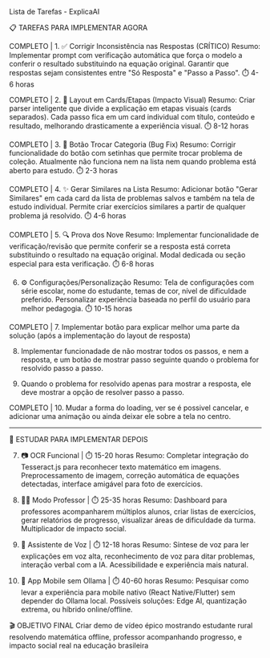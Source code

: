 Lista de Tarefas - ExplicaAI

📋 TAREFAS PARA IMPLEMENTAR AGORA

COMPLETO | 1. ✅ Corrigir Inconsistência nas Respostas (CRÍTICO)
Resumo: Implementar prompt com verificação automática que força o modelo a conferir o resultado substituindo na equação original. Garantir que respostas sejam consistentes entre "Só Resposta" e "Passo a Passo".
⏱️ 4-6 horas

COMPLETO | 2. 🎨 Layout em Cards/Etapas (Impacto Visual)
Resumo: Criar parser inteligente que divide a explicação em etapas visuais (cards separados). Cada passo fica em um card individual com título, conteúdo e resultado, melhorando drasticamente a experiência visual.
⏱️ 8-12 horas

COMPLETO | 3. 🔧 Botão Trocar Categoria (Bug Fix)
Resumo: Corrigir funcionalidade do botão com setinhas que permite trocar problema de coleção. Atualmente não funciona nem na lista nem quando problema está aberto para estudo.
⏱️ 2-3 horas

COMPLETO | 4. ✨ Gerar Similares na Lista 
Resumo: Adicionar botão "Gerar Similares" em cada card da lista de problemas salvos e também na tela de estudo individual. Permite criar exercícios similares a partir de qualquer problema já resolvido.
⏱️ 4-6 horas

COMPLETO | 5. 🔍 Prova dos Nove
Resumo: Implementar funcionalidade de verificação/revisão que permite conferir se a resposta está correta substituindo o resultado na equação original. Modal dedicada ou seção especial para esta verificação.
⏱️ 6-8 horas

6. ⚙️ Configurações/Personalização
Resumo: Tela de configurações com série escolar, nome do estudante, temas de cor, nível de dificuldade preferido. Personalizar experiência baseada no perfil do usuário para melhor pedagogia.
⏱️ 10-15 horas

COMPLETO | 7. Implementar botão para explicar melhor uma parte da solução (após a implementação do layout de resposta)

8. Implementar funcionadade de não mostrar todos os passos, e nem a resposta, e um botão de mostrar passo seguinte quando o problema for resolvido passo a passo.

9. Quando o problema for resolvido apenas para mostrar a resposta, ele deve mostrar a opção de resolver passo a passo.

COMPLETO | 10. Mudar a forma do loading, ver se é possivel cancelar, e adicionar uma animação ou ainda deixar ele sobre a tela no centro.

------------------------------------------------------------------------------------------------------------------
🔬 ESTUDAR PARA IMPLEMENTAR DEPOIS

7. 📷 OCR Funcional | ⏱️ 15-20 horas
Resumo: Completar integração do Tesseract.js para reconhecer texto matemático em imagens. Preprocessamento de imagem, correção automática de equações detectadas, interface amigável para foto de exercícios.

8. 👨‍🏫 Modo Professor | ⏱️ 25-35 horas
Resumo: Dashboard para professores acompanharem múltiplos alunos, criar listas de exercícios, gerar relatórios de progresso, visualizar áreas de dificuldade da turma. Multiplicador de impacto social.

9. 🎤 Assistente de Voz | ⏱️ 12-18 horas
Resumo: Síntese de voz para ler explicações em voz alta, reconhecimento de voz para ditar problemas, interação verbal com a IA. Acessibilidade e experiência mais natural.

10. 📱 App Mobile sem Ollama | ⏱️ 40-60 horas
Resumo: Pesquisar como levar a experiência para mobile nativo (React Native/Flutter) sem depender do Ollama local. Possíveis soluções: Edge AI, quantização extrema, ou híbrido online/offline.

🎬 OBJETIVO FINAL
Criar demo de vídeo épico mostrando estudante rural resolvendo matemática offline, professor acompanhando progresso, e impacto social real na educação brasileira